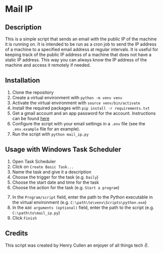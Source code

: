 # Mail IP

## Description

This is a simple script that sends an email with the public IP of the machine it is running on. It is intended to be run as a cron job to send the IP address of a machine to a specified email address at regular intervals. It is useful for keeping track of the public IP address of a machine that does not have a static IP address. This way you can always know the IP address of the machine and access it remotely if needed.

## Installation

1. Clone the repository
2. Create a virtual environment with `python -m venv venv`
3. Activate the virtual environment with `source venv/bin/activate`
4. Install the required packages with `pip install -r requirements.txt`
5. Get a gmail account and an app password for the account. Instructions can be found [here](https://support.google.com/accounts/answer/185833?hl=en)
6. Configure the script with your email settings in a `.env` file (see the `.env.example` file for an example).
7. Run the script with `python mail_ip.py`

## Usage with Windows Task Scheduler

1. Open Task Scheduler
2. Click on `Create Basic Task...`
3. Name the task and give it a description
4. Choose the trigger for the task (e.g. `Daily`)
5. Choose the start date and time for the task
6. Choose the action for the task (e.g. `Start a program`)
<!-- we are using virtual environment  -->
7. In the `Program/script` field, enter the path to the Python executable in the virtual environment (e.g. `C:\path\to\venv\Scripts\python.exe`)
8. In the `Add arguments (optional)` field, enter the path to the script (e.g. `C:\path\to\mail_ip.py`)
9. Click `Finish`

## Credits

This script was created by Henry Cullen an enjoyer of all things tech ✌️.


